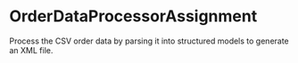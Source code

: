 # OrderDataProcessorAssignment
Process the CSV order data by parsing it into structured models to generate an XML file. 
